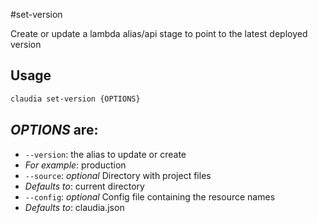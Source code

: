 #set-version

Create or update a lambda alias/api stage to point to the latest deployed version

## Usage

```bash
claudia set-version {OPTIONS}
```

## _OPTIONS_ are:

*  `--version`:  the alias to update or create
  * _For example_: production
*  `--source`:  _optional_ Directory with project files
  * _Defaults to_: current directory
*  `--config`:  _optional_ Config file containing the resource names
  * _Defaults to_: claudia.json
